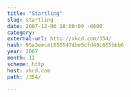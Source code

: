 ```yaml
---
title: "Startling"
slug: startling
date: 2007-12-06 18:00:00 -0600
category: 
external-url: http://xkcd.com/354/
hash: 95a3eec41856547dbe5cfd48c665bbb6
year: 2007
month: 12
scheme: http
host: xkcd.com
path: /354/

---
```



